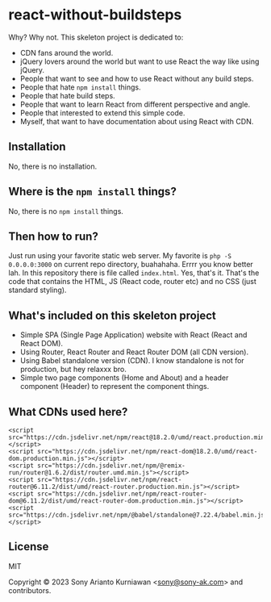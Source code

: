 
# react-without-buildsteps
Why? Why not. This skeleton project is dedicated to:
-  CDN fans around the world.
-  jQuery lovers around the world but want to use React the way like using jQuery.
-  People that want to see and how to use React without any build steps.
-  People that hate `npm install` things.
-  People that hate build steps.
-  People that want to learn React from different perspective and angle.
-  People that interested to extend this simple code.
-  Myself, that want to have documentation about using React with CDN.

## Installation
No, there is no installation.

## Where is the `npm install` things?
No, there is no `npm install` things.

## Then how to run?
Just run using your favorite static web server. My favorite is `php -S 0.0.0.0:3000` on current repo directory, buahahaha. Errrr you know better lah. In this repository there is file called `index.html`. Yes, that's it. That's the code that contains the HTML, JS (React code, router etc) and no CSS (just standard styling).

## What's included on this skeleton project
- Simple SPA (Single Page Application) website with React (React and React DOM).
- Using Router, React Router and React Router DOM (all CDN version).
- Using Babel standalone version (CDN). I know standalone is not for production, but hey relaxxx bro.
- Simple two page components (Home and About) and a header component (Header) to represent the component things.

## What CDNs used here?

```
<script src="https://cdn.jsdelivr.net/npm/react@18.2.0/umd/react.production.min.js"></script>
<script src="https://cdn.jsdelivr.net/npm/react-dom@18.2.0/umd/react-dom.production.min.js"></script>
<script src="https://cdn.jsdelivr.net/npm/@remix-run/router@1.6.2/dist/router.umd.min.js"></script>
<script src="https://cdn.jsdelivr.net/npm/react-router@6.11.2/dist/umd/react-router.production.min.js"></script>
<script src="https://cdn.jsdelivr.net/npm/react-router-dom@6.11.2/dist/umd/react-router-dom.production.min.js"></script>
<script src="https://cdn.jsdelivr.net/npm/@babel/standalone@7.22.4/babel.min.js"></script>
```

## License

MIT

Copyright &copy; 2023 Sony Arianto Kurniawan <<sony@sony-ak.com>> and contributors.
